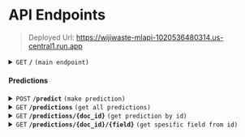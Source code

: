 # API Endpoints

>Deployed Url: https://wijiwaste-mlapi-1020536480314.us-central1.run.app

<details>
 <summary><code>GET</code> <code><b>/</b></code> <code>(main endpoint)</code></summary>

##### Parameters
> None

##### Request Body
> None


##### Response Body

```json
{
"status": "success", 
"message": "WijiWaste API is running..."
}
```
</details>


#### Predictions

<details>
 <summary><code>POST</code> <code><b>/predict</b></code> <code>(make prediction)</code></summary>


##### Request Body
```json
{
   "file": "image"
}
```

##### Response Body
```json
{
    "prediction_id": int,
    "prediction": int,
    "confidence": float,
    "message": string,
    "timestamp": string,
    "image_url": string,
}
```
</details>

<details>
 <summary><code>GET</code> <code><b>/predictions</b></code> <code>(get all predictions)</code></summary>


##### Request Body
> None

##### Response Body
```json
{
    "predictions": [
        {
            
            "prediction_id": int,
            "prediction": int,
            "confidence": float,
            "message": string,
            "timestamp": string,
            "image_url": string,
        },
        
        {
            "prediction_id": int,
            "prediction": int,
            "confidence": float,
            "message": string,
            "timestamp": string,
            "image_url": string,
        }
    ]
}
```
</details>

<details>
 <summary><code>GET</code> <code><b>/predictions/{doc_id}</b></code> <code>(get prediction by id)</code></summary>

##### Path Parameter
> | name | type | data type |
> |-----------|-----------|-------------------------|
> | doc_id | required | string|


##### Response Body
```json
{
    "prediction_id": int,
    "prediction": int,
    "confidence": float,
    "message": string,
    "timestamp": string,
    "image_url": string,
}
```
</details>

<details>
 <summary><code>GET</code> <code><b>/predictions/{doc_id}/{field}</b></code> <code>(get spesific field from id)</code></summary>

##### Path Parameter
> | name | type | data type |
> |-----------|-----------|-------------------------|
> | doc_id | required | string|
> | field | required | string|

##### Request Body
> None

##### Response Body
```json
{
    "field_content": "string"
}
```
</details>








